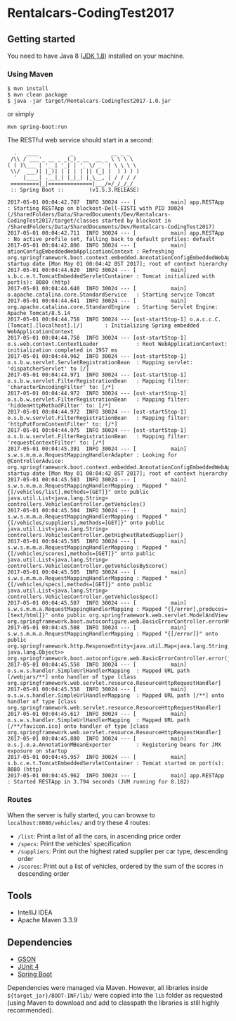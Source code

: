 # Rentalcars-CodingTest2017

## Getting started

You need to have Java 8 ([JDK 1.8](http://www.oracle.com/technetwork/java/javase/downloads/jdk8-downloads-2133151.html)) installed on your machine.

### Using Maven

    $ mvn install
    $ mvn clean package
    $ java -jar target/Rentalcars-CodingTest2017-1.0.jar
    
or simply 

    mvn spring-boot:run
       
The RESTful web service should start in a second: 

      .   ____          _            __ _ _
     /\\ / ___'_ __ _ _(_)_ __  __ _ \ \ \ \
    ( ( )\___ | '_ | '_| | '_ \/ _` | \ \ \ \
     \\/  ___)| |_)| | | | | || (_| |  ) ) ) )
      '  |____| .__|_| |_|_| |_\__, | / / / /
     =========|_|==============|___/=/_/_/_/
     :: Spring Boot ::        (v1.5.3.RELEASE)
    
    2017-05-01 00:04:42.707  INFO 30024 --- [           main] app.RESTApp                              : Starting RESTApp on blockost-Dell-EISTI with PID 30024 (/SharedFolders/Data/SharedDocuments/Dev/Rentalcars-CodingTest2017/target/classes started by blockost in /SharedFolders/Data/SharedDocuments/Dev/Rentalcars-CodingTest2017)
    2017-05-01 00:04:42.711  INFO 30024 --- [           main] app.RESTApp                              : No active profile set, falling back to default profiles: default
    2017-05-01 00:04:42.806  INFO 30024 --- [           main] ationConfigEmbeddedWebApplicationContext : Refreshing org.springframework.boot.context.embedded.AnnotationConfigEmbeddedWebApplicationContext@6bef2a9d: startup date [Mon May 01 00:04:42 BST 2017]; root of context hierarchy
    2017-05-01 00:04:44.620  INFO 30024 --- [           main] s.b.c.e.t.TomcatEmbeddedServletContainer : Tomcat initialized with port(s): 8080 (http)
    2017-05-01 00:04:44.640  INFO 30024 --- [           main] o.apache.catalina.core.StandardService   : Starting service Tomcat
    2017-05-01 00:04:44.641  INFO 30024 --- [           main] org.apache.catalina.core.StandardEngine  : Starting Servlet Engine: Apache Tomcat/8.5.14
    2017-05-01 00:04:44.758  INFO 30024 --- [ost-startStop-1] o.a.c.c.C.[Tomcat].[localhost].[/]       : Initializing Spring embedded WebApplicationContext
    2017-05-01 00:04:44.758  INFO 30024 --- [ost-startStop-1] o.s.web.context.ContextLoader            : Root WebApplicationContext: initialization completed in 1957 ms
    2017-05-01 00:04:44.962  INFO 30024 --- [ost-startStop-1] o.s.b.w.servlet.ServletRegistrationBean  : Mapping servlet: 'dispatcherServlet' to [/]
    2017-05-01 00:04:44.971  INFO 30024 --- [ost-startStop-1] o.s.b.w.servlet.FilterRegistrationBean   : Mapping filter: 'characterEncodingFilter' to: [/*]
    2017-05-01 00:04:44.972  INFO 30024 --- [ost-startStop-1] o.s.b.w.servlet.FilterRegistrationBean   : Mapping filter: 'hiddenHttpMethodFilter' to: [/*]
    2017-05-01 00:04:44.972  INFO 30024 --- [ost-startStop-1] o.s.b.w.servlet.FilterRegistrationBean   : Mapping filter: 'httpPutFormContentFilter' to: [/*]
    2017-05-01 00:04:44.975  INFO 30024 --- [ost-startStop-1] o.s.b.w.servlet.FilterRegistrationBean   : Mapping filter: 'requestContextFilter' to: [/*]
    2017-05-01 00:04:45.391  INFO 30024 --- [           main] s.w.s.m.m.a.RequestMappingHandlerAdapter : Looking for @ControllerAdvice: org.springframework.boot.context.embedded.AnnotationConfigEmbeddedWebApplicationContext@6bef2a9d: startup date [Mon May 01 00:04:42 BST 2017]; root of context hierarchy
    2017-05-01 00:04:45.503  INFO 30024 --- [           main] s.w.s.m.m.a.RequestMappingHandlerMapping : Mapped "{[/vehicles/list],methods=[GET]}" onto public java.util.List<java.lang.String> controllers.VehiclesController.getVehicles()
    2017-05-01 00:04:45.504  INFO 30024 --- [           main] s.w.s.m.m.a.RequestMappingHandlerMapping : Mapped "{[/vehicles/suppliers],methods=[GET]}" onto public java.util.List<java.lang.String> controllers.VehiclesController.getHighestRatedSupplier()
    2017-05-01 00:04:45.505  INFO 30024 --- [           main] s.w.s.m.m.a.RequestMappingHandlerMapping : Mapped "{[/vehicles/scores],methods=[GET]}" onto public java.util.List<java.lang.String> controllers.VehiclesController.getVehiclesByScore()
    2017-05-01 00:04:45.505  INFO 30024 --- [           main] s.w.s.m.m.a.RequestMappingHandlerMapping : Mapped "{[/vehicles/specs],methods=[GET]}" onto public java.util.List<java.lang.String> controllers.VehiclesController.getVehiclesSpec()
    2017-05-01 00:04:45.507  INFO 30024 --- [           main] s.w.s.m.m.a.RequestMappingHandlerMapping : Mapped "{[/error],produces=[text/html]}" onto public org.springframework.web.servlet.ModelAndView org.springframework.boot.autoconfigure.web.BasicErrorController.errorHtml(javax.servlet.http.HttpServletRequest,javax.servlet.http.HttpServletResponse)
    2017-05-01 00:04:45.508  INFO 30024 --- [           main] s.w.s.m.m.a.RequestMappingHandlerMapping : Mapped "{[/error]}" onto public org.springframework.http.ResponseEntity<java.util.Map<java.lang.String, java.lang.Object>> org.springframework.boot.autoconfigure.web.BasicErrorController.error(javax.servlet.http.HttpServletRequest)
    2017-05-01 00:04:45.558  INFO 30024 --- [           main] o.s.w.s.handler.SimpleUrlHandlerMapping  : Mapped URL path [/webjars/**] onto handler of type [class org.springframework.web.servlet.resource.ResourceHttpRequestHandler]
    2017-05-01 00:04:45.558  INFO 30024 --- [           main] o.s.w.s.handler.SimpleUrlHandlerMapping  : Mapped URL path [/**] onto handler of type [class org.springframework.web.servlet.resource.ResourceHttpRequestHandler]
    2017-05-01 00:04:45.617  INFO 30024 --- [           main] o.s.w.s.handler.SimpleUrlHandlerMapping  : Mapped URL path [/**/favicon.ico] onto handler of type [class org.springframework.web.servlet.resource.ResourceHttpRequestHandler]
    2017-05-01 00:04:45.880  INFO 30024 --- [           main] o.s.j.e.a.AnnotationMBeanExporter        : Registering beans for JMX exposure on startup
    2017-05-01 00:04:45.957  INFO 30024 --- [           main] s.b.c.e.t.TomcatEmbeddedServletContainer : Tomcat started on port(s): 8080 (http)
    2017-05-01 00:04:45.962  INFO 30024 --- [           main] app.RESTApp                              : Started RESTApp in 3.794 seconds (JVM running for 8.182)
    
### Routes

When the server is fully started, you can browse to `localhost:8080/vehicles/` and try these 4 routes:

- `/list`: Print a list of all the cars, in ascending price order
- `/specs`: Print the vehicles' specification
- `/suppliers`: Print out the highest rated supplier per car type, descending order
- `/scores`: Print out a list of vehicles, ordered by the sum of the scores in descending order
    
## Tools
- IntelliJ IDEA
- Apache Maven 3.3.9

## Dependencies
- [GSON](https://github.com/google/gson)
- [JUnit 4](https://mvnrepository.com/artifact/junit/junit/4.12)
- [Spring Boot](https://github.com/spring-projects/spring-boot/tree/master/spring-boot-tools/spring-boot-maven-plugin)

Dependencies were managed via Maven. However, all libraries inside `${target_jar}/BOOT-INF/lib/` were copied into the `lib` folder as requested (using Maven to download and add to classpath the libraries is still highly recommended).

